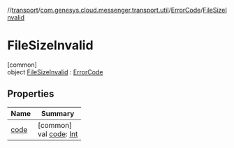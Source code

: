 //[transport](../../../../index.md)/[com.genesys.cloud.messenger.transport.util](../../index.md)/[ErrorCode](../index.md)/[FileSizeInvalid](index.md)

# FileSizeInvalid

[common]\
object [FileSizeInvalid](index.md) : [ErrorCode](../index.md)

## Properties

| Name | Summary |
|---|---|
| [code](../code.md) | [common]<br>val [code](../code.md): [Int](https://kotlinlang.org/api/latest/jvm/stdlib/kotlin/-int/index.html) |
